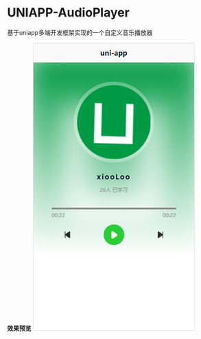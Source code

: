 # UNIAPP-AudioPlayer
基于uniapp多端开发框架实现的一个自定义音乐播放器

**效果预览**
![uniapp audio player](https://github.com/xiooLoo/UNIAPP-AudioPlayer/blob/dev/static/preview-a.png)